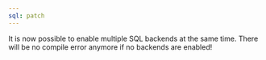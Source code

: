 ```yaml
---
sql: patch
---
```


It is now possible to enable multiple SQL backends at the same time. There will be no compile error anymore if no backends are enabled!
